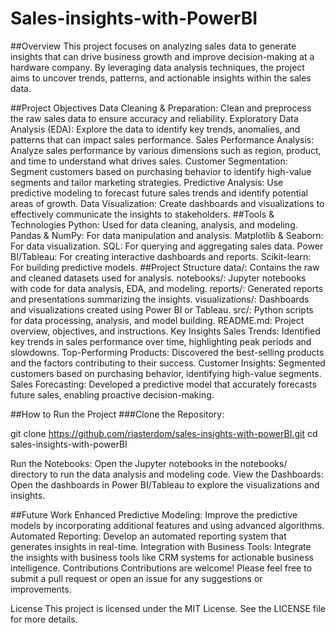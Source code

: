 # Sales-insights-with-PowerBI

##Overview
This project focuses on analyzing sales data to generate insights that can drive business growth and improve decision-making at a hardware company. By leveraging data analysis techniques, the project aims to uncover trends, patterns, and actionable insights within the sales data.

##Project Objectives
Data Cleaning & Preparation: Clean and preprocess the raw sales data to ensure accuracy and reliability.
Exploratory Data Analysis (EDA): Explore the data to identify key trends, anomalies, and patterns that can impact sales performance.
Sales Performance Analysis: Analyze sales performance by various dimensions such as region, product, and time to understand what drives sales.
Customer Segmentation: Segment customers based on purchasing behavior to identify high-value segments and tailor marketing strategies.
Predictive Analysis: Use predictive modeling to forecast future sales trends and identify potential areas of growth.
Data Visualization: Create dashboards and visualizations to effectively communicate the insights to stakeholders.
##Tools & Technologies
Python: Used for data cleaning, analysis, and modeling.
Pandas & NumPy: For data manipulation and analysis.
Matplotlib & Seaborn: For data visualization.
SQL: For querying and aggregating sales data.
Power BI/Tableau: For creating interactive dashboards and reports.
Scikit-learn: For building predictive models.
##Project Structure
data/: Contains the raw and cleaned datasets used for analysis.
notebooks/: Jupyter notebooks with code for data analysis, EDA, and modeling.
reports/: Generated reports and presentations summarizing the insights.
visualizations/: Dashboards and visualizations created using Power BI or Tableau.
src/: Python scripts for data processing, analysis, and model building.
README.md: Project overview, objectives, and instructions.
Key Insights
Sales Trends: Identified key trends in sales performance over time, highlighting peak periods and slowdowns.
Top-Performing Products: Discovered the best-selling products and the factors contributing to their success.
Customer Insights: Segmented customers based on purchasing behavior, identifying high-value segments.
Sales Forecasting: Developed a predictive model that accurately forecasts future sales, enabling proactive decision-making.

##How to Run the Project
###Clone the Repository:

git clone https://github.com/riasterdom/sales-insights-with-powerBI.git
cd sales-insights-with-powerBI

Run the Notebooks: Open the Jupyter notebooks in the notebooks/ directory to run the data analysis and modeling code.
View the Dashboards: Open the dashboards in Power BI/Tableau to explore the visualizations and insights.

##Future Work
Enhanced Predictive Modeling: Improve the predictive models by incorporating additional features and using advanced algorithms.
Automated Reporting: Develop an automated reporting system that generates insights in real-time.
Integration with Business Tools: Integrate the insights with business tools like CRM systems for actionable business intelligence.
Contributions
Contributions are welcome! Please feel free to submit a pull request or open an issue for any suggestions or improvements.

License
This project is licensed under the MIT License. See the LICENSE file for more details.
